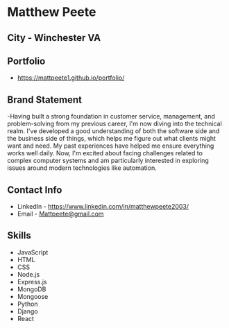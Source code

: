 # Matthew Peete

## City - Winchester VA

## Portfolio 
- https://mattpeete1.github.io/portfolio/

## Brand Statement 
-Having built a strong foundation in customer service, management, and problem-solving from my previous career, I'm now diving into the technical realm. I've developed a good understanding of both the software side and the business side of things, which helps me figure out what clients might want and need. My past experiences have helped me ensure everything works well daily. Now, I'm excited about facing challenges related to complex computer systems and am particularly interested in exploring issues around modern technologies like automation.

## Contact Info
- LinkedIn - https://www.linkedin.com/in/matthewpeete2003/
- Email - Mattpeete@gmail.com

## Skills 
- JavaScript
- HTML
- CSS
- Node.js
- Express.js
- MongoDB
- Mongoose
- Python
- Django
- React
